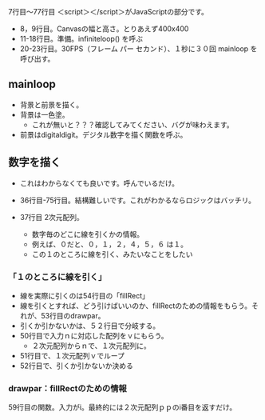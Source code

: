 7行目～77行目 ＜script＞＜/script＞がJavaScriptの部分です。 

- 8，9行目。Canvasの幅と高さ。とりあえず400x400
- 11-18行目。準備。infiniteloop() を呼ぶ
- 20-23行目。30FPS（フレーム パー セカンド）、１秒に３０回 mainloop を呼び出す。

## mainloop
- 背景と前景を描く。
- 背景は一色塗。
  - これが無いと？？？確認してみてください、バグが味わえます。
- 前景はdigitaldigit。デジタル数字を描く関数を呼ぶ。

## 数字を描く
- これはわからなくても良いです。呼んでいるだけ。
- 36行目-75行目。結構難しいです。これがわかるならロジックはバッチリ。

- 37行目 2次元配列。
  - 数字毎のどこに線を引くかの情報。
  - 例えば、０だと、０，１，２，４，５，６ は１。
  - この１のところに線を引く、みたいなことをしたい

### 「１のところに線を引く」

- 線を実際に引くのは54行目の「fillRect」
- 線を引くとすれば、どう引けばいいのか、fillRectのための情報をもらう。それが、53行目のdrawpar。
- 引くか引かないかは、５２行目で分岐する。
- 50行目で入力ｎに対応した配列をｖにもらう。
  - ２次元配列からｎで、１次元配列に。
- 51行目で、１次元配列ｖでループ
- 52行目で、引くか引かないか決める

### drawpar：fillRectのための情報

59行目の関数。入力がi。最終的には２次元配列ｐｐのi番目を返すだけ。

